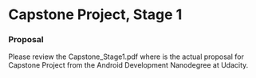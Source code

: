 # Capstone Project, Stage 1

### Proposal
Please review the Capstone_Stage1.pdf where is the actual proposal for Capstone Project from the Android Development Nanodegree at Udacity.
